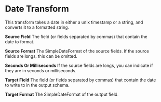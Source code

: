 # Date Transform

This transform takes a date in either a unix timestamp or a string, and converts it to a formatted string.

**Source Field** The field (or fields separated by commas) that contain the date to format.

**Source Format** The SimpleDateFormat of the source fields. If the source fields are longs, this can be omitted.

**Seconds Or Milliseconds** If the source fields are longs, you can indicate if they are in seconds or milliseconds.

**Target Field** The field (or fields separated by commas) that contain the date to write to in the output schema.

**Target Format** The SimpleDateFormat of the output field.